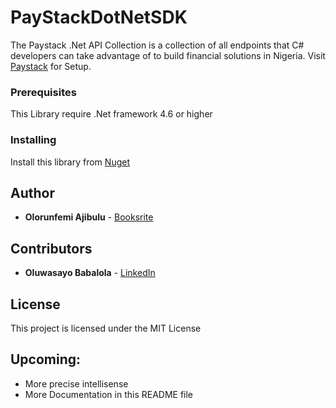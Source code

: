 # PayStackDotNetSDK
The Paystack .Net API Collection is a collection of all endpoints that C# developers can take advantage of to build financial solutions in Nigeria. 
Visit [Paystack](https://paystack.com) for Setup.

### Prerequisites

This Library require .Net framework 4.6 or higher



### Installing
Install this library from [Nuget](https://github.com/fzany/PayStackDotNetSDK)



## Author

* **Olorunfemi Ajibulu** -  [Booksrite](https://www.booksrite.com/)

## Contributors

* **Oluwasayo Babalola** -  [LinkedIn](https://www.linkedin.com/in/sayob)


## License

This project is licensed under the MIT License

## Upcoming: 
* More precise intellisense
* More Documentation in this README file